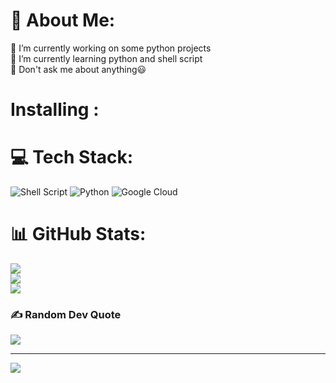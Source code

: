 
# 💫 About Me:
🔭 I’m currently working on some python projects <br>🌱 I’m currently learning python and shell script<br>💬 Don't ask me about anything😃

# Installing :

# 💻 Tech Stack:
![Shell Script](https://img.shields.io/badge/shell_script-%23121011.svg?style=for-the-badge&logo=gnu-bash&logoColor=white) ![Python](https://img.shields.io/badge/python-3670A0?style=for-the-badge&logo=python&logoColor=ffdd54) ![Google Cloud](https://img.shields.io/badge/Google%20Cloud-%234285F4.svg?style=for-the-badge&logo=google-cloud&logoColor=white)
# 📊 GitHub Stats:
![](https://github-readme-stats.vercel.app/api?username=pengu-x3&theme=dark&hide_border=false&include_all_commits=false&count_private=false)<br/>
![](https://github-readme-streak-stats.herokuapp.com/?user=pengu-x3&theme=dark&hide_border=false)<br/>
![](https://github-readme-stats.vercel.app/api/top-langs/?username=pengu-x3&theme=dark&hide_border=false&include_all_commits=false&count_private=false&layout=compact)

### ✍️ Random Dev Quote
![](https://quotes-github-readme.vercel.app/api?type=vetical&theme=dark)

---
[![](https://visitcount.itsvg.in/api?id=pengu-x3&icon=6&color=12)](https://visitcount.itsvg.in)
